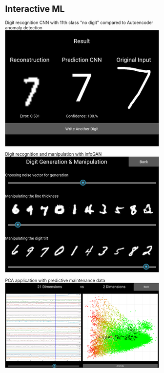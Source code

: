 # Interactive ML

Digit recognition CNN with 11th class "no digit" compared to Autoencoder anomaly detection
![digit-rec](https://github.com/domi20u/Projects/blob/master/Interactive%20ML/digit-rec.PNG)

Digit recognition and manipulation with infoGAN
![digit-gen](https://github.com/domi20u/Projects/blob/master/Interactive%20ML/digit-gen.PNG)

PCA application with predictive maintenance data
![pca](https://github.com/domi20u/Projects/blob/master/Interactive%20ML/pca.PNG)
